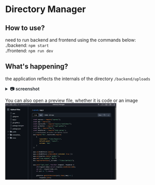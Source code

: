 # Directory Manager

## How to use?
need to run backend and frontend using the commands below:
<br/>
./backend: ```npm start```
<br/>
./frontend: ```npm run dev```

## What's happening?
the application reflects the internals of the directory ```/backend/uploads```
<details>
<summary style="color: #24292e; font-weight: 600;">📷 screenshot</summary>

<img src="https://github.com/aleksey-iwanow/DirectoryManager/blob/main/screenshots_/image1.png" width="70%"/>

</details>

You can also open a preview file, whether it is code or an image
<img src="https://github.com/aleksey-iwanow/DirectoryManager/blob/main/screenshots_/image2.png" width="70%"/>

